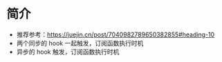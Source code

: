 # 简介

* 推荐参考：https://juejin.cn/post/7040982789650382855#heading-10
* 两个同步的 hook 一起触发，订阅函数执行时机
* 异步的 hook 触发，订阅函数执行时机